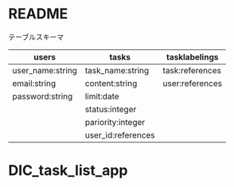 # README
テーブルスキーマ


|users|tasks| tasklabelings    | 
| --- | --- | --- | 
|user_name:string| task_name:string|task:references    | 
|email:string|content:string | user:references    | 
|password:string|limit:date |     | 
|               |status:integer|  |
|               | pariority:integer|  |
|               |user_id:references |  | 








# DIC_task_list_app
